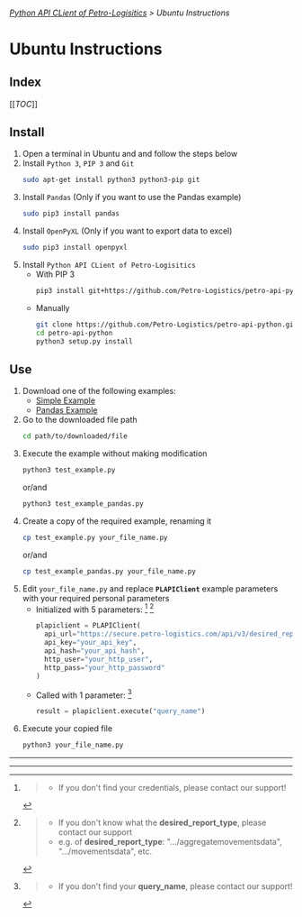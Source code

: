 ###### [Python API CLient of Petro-Logisitics](../README.md) > Ubuntu Instructions

# Ubuntu Instructions

## Index
[[_TOC_]]

## Install
1. Open a terminal in Ubuntu and and follow the steps below
2. Install `Python 3`, `PIP 3` and `Git`
   ```bash
   sudo apt-get install python3 python3-pip git
   ```
3. Install `Pandas` (Only if you want to use the Pandas example)
   ```bash
   sudo pip3 install pandas
   ```
4. Install `OpenPyXL` (Only if you want to export data to excel)
   ```bash
   sudo pip3 install openpyxl
   ```
5. Install `Python API CLient of Petro-Logisitics`
   - With PIP 3
     ```bash
     pip3 install git+https://github.com/Petro-Logistics/petro-api-python
     ```
   - Manually
     ```bash
     git clone https://github.com/Petro-Logistics/petro-api-python.git
     cd petro-api-python
     python3 setup.py install
     ```

## Use
1. Download one of the following examples:
    - [Simple Example](https://github.com/Petro-Logistics/petro-api-python/blob/master/examples/test_example.py)
    - [Pandas Example](https://github.com/Petro-Logistics/petro-api-python/blob/master/examples/test_example_pandas.py)
2. Go to the downloaded file path
    ```bash
    cd path/to/downloaded/file
    ```
3. Execute the example without making modification
    ```bash
    python3 test_example.py
    ```
     or/and
    ```bash
    python3 test_example_pandas.py
    ```
4. Create a copy of the required example, renaming it
    ```bash
    cp test_example.py your_file_name.py
    ```
     or/and
    ```bash
    cp test_example_pandas.py your_file_name.py
    ```
5. Edit `your_file_name.py` and replace **`PLAPIClient`** example parameters with your required personal parameters
    - Initialized with 5 parameters: [^1] [^2]
      ```python
      plapiclient = PLAPIClient(
        api_url="https://secure.petro-logistics.com/api/v3/desired_report_type",
        api_key="your_api_key",
        api_hash="your_api_hash",
        http_user="your_http_user",
        http_pass="your_http_password"
      )
      ```
    - Called with 1 parameter: [^3]
      ```python
      result = plapiclient.execute("query_name")
      ```
6. Execute your copied file
    ```bash
    python3 your_file_name.py
    ```

---
---
[^1]:
    > - If you don't find your credentials, please contact our support!

[^2]:
    > - If you don't know what the **desired_report_type**, please contact our support
    > - e.g. of **desired_report_type**: ".../aggregatemovementsdata", ".../movementsdata", etc.

[^3]:
    > - If you don't find your **query_name**, please contact our support!
